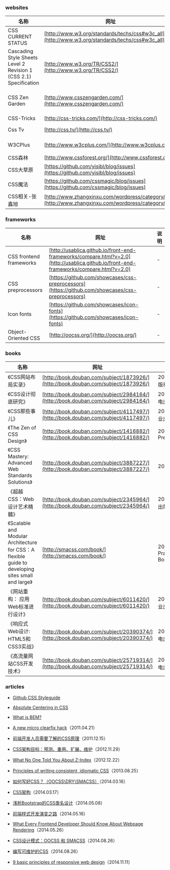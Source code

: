 ### websites

 名称 | 网址 | 说明
------ | ------ | ------
CSS CURRENT STATUS| [http://www.w3.org/standards/techs/css#w3c_all](http://www.w3.org/standards/techs/css#w3c_all) | -
Cascading Style Sheets Level 2 Revision 1 (CSS 2.1) Specification| [http://www.w3.org/TR/CSS2/](http://www.w3.org/TR/CSS2/) | -
CSS Zen Garden | [http://www.csszengarden.com/](http://www.csszengarden.com/) | The Beauty of CSS Design
CSS-Tricks | [http://css-tricks.com/](http://css-tricks.com/) | -
Css Tv | [http://css.tv/](http://css.tv/) | Css News
W3CPlus| [http://www.w3cplus.com/](http://www.w3cplus.com/) | CSS3教程
CSS森林| [http://www.cssforest.org/](http://www.cssforest.org/) | -
CSS大草原| [https://github.com/yisibl/blog/issues](https://github.com/yisibl/blog/issues) | -
CSS魔法| [https://github.com/cssmagic/blog/issues](https://github.com/cssmagic/blog/issues) | -
CSS相关-张鑫旭| [http://www.zhangxinxu.com/wordpress/category/css/](http://www.zhangxinxu.com/wordpress/category/css/) | -

### frameworks

 名称 | 网址 | 说明
------ | ------ | ------
CSS frontend frameworks | [http://usablica.github.io/front-end-frameworks/compare.html?v=2.0](http://usablica.github.io/front-end-frameworks/compare.html?v=2.0) | -
CSS preprocessors | [https://github.com/showcases/css-preprocessors](https://github.com/showcases/css-preprocessors) | -
Icon fonts | [https://github.com/showcases/icon-fonts](https://github.com/showcases/icon-fonts) | -
Object-Oriented CSS | [http://oocss.org/](http://oocss.org/) | -

### books

 名称 | 网址 | 说明
------ | ------ | ------
《CSS网站布局实录》| [http://book.douban.com/subject/1873926/](http://book.douban.com/subject/1873926/) | 2006.09，科学出版社
《CSS设计彻底研究》| [http://book.douban.com/subject/2984164/](http://book.douban.com/subject/2984164/) | 2008.02，人民邮电出版社
《CSS那些事儿》| [http://book.douban.com/subject/4117497/](http://book.douban.com/subject/4117497/) | 2009.10，电子工业出版社
《The Zen of CSS Design》| [http://book.douban.com/subject/1416882/](http://book.douban.com/subject/1416882/) | 2005.02,Peachpit Press
《CSS Mastery: Advanced Web Standards Solutions》| [http://book.douban.com/subject/3887227/](http://book.douban.com/subject/3887227/) | 2009.10，Apress
《超越CSS：Web设计艺术精髓》| [http://book.douban.com/subject/2345964/](http://book.douban.com/subject/2345964/) | 2007，人民邮电出版社
《Scalable and Modular Architecture for CSS：A flexible guide to developing sites small and large》| [http://smacss.com/book/](http://smacss.com/book/) | 2012.07，Pragmatic Bookshelf
《网站重构： 应用Web标准进行设计》| [http://book.douban.com/subject/6011420/](http://book.douban.com/subject/6011420/) | 2013.03，电子工业出版社
《响应式Web设计: HTML5和CSS3实战》| [http://book.douban.com/subject/20390374/](http://book.douban.com/subject/20390374/) | 2013.01，人民邮电出版社
《高流量网站CSS开发技术》| [http://book.douban.com/subject/25719314/](http://book.douban.com/subject/25719314/) | 2013.10，人民邮电出版社

### articles

- [Github CSS Styleguide](https://github.com/styleguide/css)

- [Absolute Centering in CSS](http://codepen.io/shshaw/full/gEiDt)

- [What is BEM?](http://bem.github.io/bem-method/html/all.en.html)

- [A new micro clearfix hack](http://nicolasgallagher.com/micro-clearfix-hack/)（2011.04.21）

- [前端开发人员需要了解的CSS原理](http://blog.jobbole.com/10011/)（2011.12.15）

- [CSS架构目标：预测、重用、扩展、维护](http://www.csdn.net/article/2012-11-30/2812325-CSS-Architecture)（2012.11.29）

- [What No One Told You About Z-Index](http://philipwalton.com/articles/what-no-one-told-you-about-z-index/)（2012.12.22）

- [Principles of writing consistent, idiomatic CSS](https://github.com/necolas/idiomatic-css)（2013.08.25）

- [如何写好CSS？（OOCSS\DRY\SMACSS）](http://www.tychio.net/tech/2014/03/16/css-principle.html)（2014.03.16）

- [CSS架构](http://aibusy.com/blog/?p=80)（2014.03.17）

- [浅析Bootstrap的CSS类名设计](http://blog.jobbole.com/67276/)（2014.05.08）

- [前端样式开发演变之路](http://www.slideshare.net/firede/ss-34756129)（2014.05.16）

- [What Every Frontend Developer Should Know About Webpage Rendering](http://frontendbabel.info/articles/webpage-rendering-101)（2014.05.26）

- [CSS设计模式：OOCSS 和 SMACSS](http://blog.jobbole.com/76030/)（2014.08.26）

- [编写可维护的CSS](http://blog.jobbole.com/76032/)（2014.08.26）

- [9 basic principles of responsive web design](http://blog.froont.com/9-basic-principles-of-responsive-web-design/)（2014.11.11）

